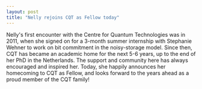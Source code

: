 ```yaml
---
layout: post
title: "Nelly rejoins CQT as Fellow today"
---
```


Nelly's first encounter with the Centre for Quantum Technologies was in 2011, when she signed on for a 3-month summer internship with Stephanie Wehner to work on bit commitment in the noisy-storage model. Since then, CQT has became an academic home for the next 5-6 years, up to the end of her PhD in the Netherlands. The support and community here has always encouraged and inspired her. Today, she happily announces her homecoming to CQT as Fellow, and looks forward to the years ahead as a proud member of the CQT family!
